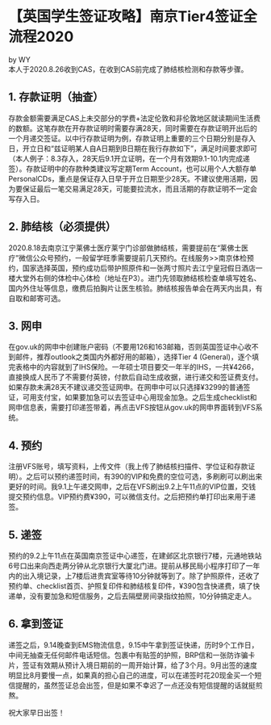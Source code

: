 # 【英国学生签证攻略】南京Tier4签证全流程2020
by WY  
本人于2020.8.26收到CAS，在收到CAS前完成了肺结核检测和存款等步骤。  

## 1. 存款证明（抽查）
存款金额需要满足CAS上未交部分的学费+法定伦敦和非伦敦地区就读期间生活费的数额。这笔存款在开存款证明时需要存满28天，同时需要在存款证明开出后的一个月递交签证。以中行存款证明为例，存款证明上重要的三个日期分别是存入日，开立日和“兹证明某人自A日期到B日期在我行存款如下”，满足时间要求即可（本人例子：8.3存入，28天后9.1开立证明，在一个月有效期9.1-10.1内完成递签）。存款证明中的存款种类建议写定期Term Account，也可以用个人大额存单PersonalCDs，重点是保证存入日早于开立日期至少28天。不建议使用活期，因为要保证最后一笔交易满足28天，可能要拉流水，而且活期的存款证明不一定会写存入日。

## 2. 肺结核（必须提供）
2020.8.18去南京江宁莱佛士医疗莱宁门诊部做肺结核，需要提前在“莱佛士医疗”微信公众号预约，一般留学旺季需要提前几天预约。在线服务>>南京体检预约，国家选择英国，预约成功后带护照原件和一张两寸照片去江宁皇冠假日酒店一楼大堂外右侧的体检中心体检（地址在P3）。进门先领取肺结核检查单填写姓名、国内外住址等信息，缴费后拍胸片让医生核验。肺结核报告单会在两天内出具，有自取和邮寄可选。

## 3. 网申
在gov.uk的网申中创建账户密码（不要用126和163邮箱，否则英国签证中心收不到邮件，推荐outlook之类国内外都好用的邮箱），选择Tier 4 (General)，逐个填完表格中的内容就到了IHS保险。一年硕士项目要交一年半的IHS，一共¥4266，直接换成人民币了不需要付英镑，付款后自动生成收据，进行递交和签证费支付。如果存款未满28天不建议递交签证网申。在网申中可以只选择¥3299的普通签证，可用支付宝，如果要加急可以去签证中心用现金加急。之后生成checklist和网申信息表，需要打印递签带着，再点击VFS按钮从gov.uk的网申界面转到VFS系统。

## 4. 预约
注册VFS账号，填写资料，上传文件（我上传了肺结核扫描件、学位证和存款证明）。之后可以预约递签时间，有390的VIP和免费的空位可选，多刷刷可以刷出来更好的时间。我9.1上午递交网申，之后在VFS刷出9.2上午11点的VIP位置，交钱提交预约信息。VIP预约费¥390，可以微信支付。之后把预约单打印出来用于递签。

## 5. 递签
预约的9.2上午11点在英国南京签证中心递签，在建邺区北京银行7楼，元通地铁站6号口出来向西走两分钟从北京银行大厦北门进。提前从移民局小程序打印了一年内的出入境记录，上7楼后进贵宾室等待10分钟就等到了。除了护照原件，还收了预约单、checklist首页、护照复印件和肺结核复印件，¥390包含快递费，填了快递单，没有要加急和短信服务，之后去隔壁房间录指纹拍照，10分钟搞定走人。

## 6. 拿到签证
递签之后，9.14晚查到EMS物流信息，9.15中午拿到签证快递，历时9个工作日，中间无抽查无任何邮件电话短信。包裹中有贴签的护照，BRP信和一张防诈骗卡片，签证有效期从预计入境日期前的一周开始计算，给了3个月。9月出签的速度明显比8月要慢一点，如果真的担心自己的进度，可以在递签时花20现金买一个短信提醒的，虽然签证总会出签，但是如果不幸迟了一点还没有短信提醒的话就挺煎熬。

祝大家早日出签！
